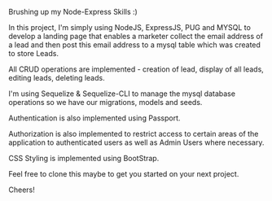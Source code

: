 Brushing up my Node-Express Skills :)

In this project, I'm simply using NodeJS, ExpressJS, PUG and MYSQL to develop a landing page that enables a marketer collect the email address of a lead and then post this email address to a mysql table which was created to store Leads.

All CRUD operations are implemented - creation of lead, display of all leads, editing leads, deleting leads.

I'm using Sequelize & Sequelize-CLI to manage the mysql database operations so we have our migrations, models and seeds.

Authentication is also implemented using Passport.

Authorization is also implemented to restrict access to certain areas of the application to authenticated users as well as Admin Users where necessary.

CSS Styling is implemented using BootStrap.

Feel free to clone this maybe to get you started on your next project.

Cheers!
